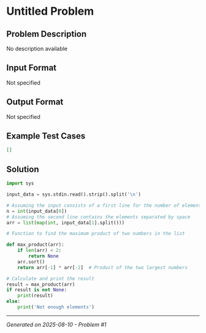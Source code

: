 # Untitled Problem

## Problem Description
No description available

## Input Format
Not specified

## Output Format
Not specified

## Example Test Cases
```json
[]
```

## Solution
```python
import sys

input_data = sys.stdin.read().strip().split('\n')

# Assuming the input consists of a first line for the number of elements
n = int(input_data[0])
# Assuming the second line contains the elements separated by space
arr = list(map(int, input_data[1].split()))

# Function to find the maximum product of two numbers in the list

def max_product(arr):
    if len(arr) < 2:
        return None
    arr.sort()
    return arr[-1] * arr[-2]  # Product of the two largest numbers

# Calculate and print the result
result = max_product(arr)
if result is not None:
    print(result)
else:
    print('Not enough elements')
```

---
*Generated on 2025-08-10 - Problem #1*